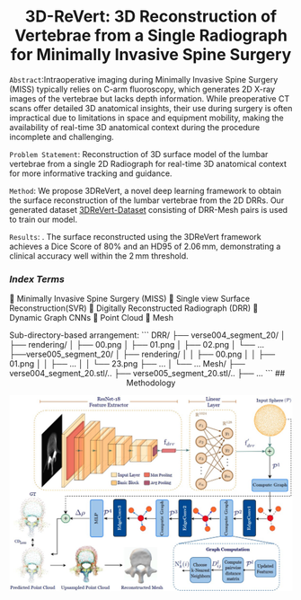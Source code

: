 <h1 align="center">3D-ReVert: 3D Reconstruction of Vertebrae from a Single Radiograph for Minimally Invasive Spine Surgery
</h1>

<p  align="center">  
 
`Abstract`:Intraoperative imaging during Minimally Invasive Spine Surgery (MISS) typically relies on C-arm fluoroscopy, which generates 2D X-ray images of the vertebrae but lacks depth information. While preoperative CT scans offer detailed 3D anatomical insights, their use during surgery is often impractical due to limitations in space and equipment mobility, making the availability of real-time 3D anatomical context during the procedure incomplete and challenging.

`Problem Statement`: Reconstruction of 3D surface model of the lumbar vertebrae from a single 2D Radiograph for real-time 3D anatomical context for more informative tracking and guidance.

`Method`: We propose 3DReVert, a novel deep learning framework to obtain the surface reconstruction of the lumbar vertebrae from the 2D DRRs. Our generated dataset [3DReVert-Dataset](https://drive.google.com/drive/folders/1YBzQlRE8mZOfmKDpoc9omabz6GCIIJbH?usp=sharing) consisting of DRR-Mesh pairs is used to train our model.

`Results`: . The surface reconstructed using the 3DReVert framework achieves a Dice Score of 80% and an HD95 of 2.06 mm, demonstrating a clinical accuracy well within the 2 mm threshold.

 </p>
<h3 > <i>Index Terms</i> </h3> 

  :diamond_shape_with_a_dot_inside: Minimally Invasive Spine Surgery (MISS)
  :diamond_shape_with_a_dot_inside: Single view Surface Reconstruction(SVR)
  :diamond_shape_with_a_dot_inside: Digitally Reconstructed Radiograph (DRR) 
  :diamond_shape_with_a_dot_inside: Dynamic Graph CNNs
  :diamond_shape_with_a_dot_inside: Point Cloud 
  :diamond_shape_with_a_dot_inside: Mesh

</div>
Sub-directory-based arrangement:
```
DRR/
├── verse004_segment_20/
│  ├── rendering/
│    ├── 00.png
│    ├── 01.png
│    ├── 02.png
│    └── ...
├──verse005_segment_20/
│   ├── rendering/
│   │   ├── 00.png
│   │   ├── 01.png
│   │   ├── ...
│   │   └── 23.png
├── ...  
│   └── ...
Mesh/
├── verse004_segment_20.stl/..
├── verse005_segment_20.stl/..
├── ...
```
</details>
## <div align="center">Methodology</div>
<p align="center">
  <img src="methodology.jpg">
</p>
<div align = "center">
  
